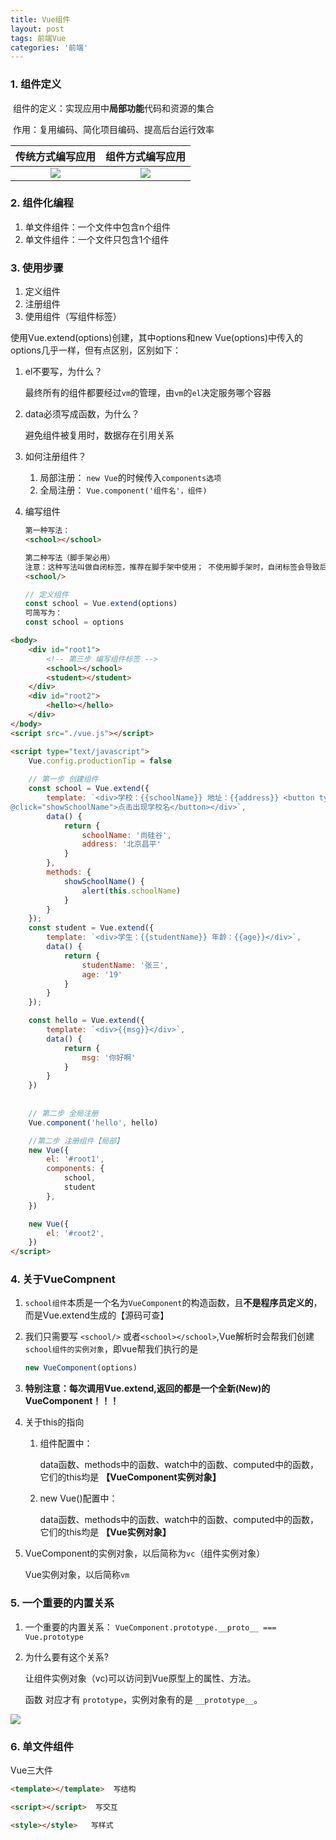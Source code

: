 ```yaml
---
title: Vue组件
layout: post
tags: 前端Vue
categories: '前端'
---
```


### 1. 组件定义

​	组件的定义：实现应用中**局部功能**代码和资源的集合

​	作用：复用编码、简化项目编码、提高后台运行效率

|                       传统方式编写应用                       |                       组件方式编写应用                       |
| :----------------------------------------------------------: | :----------------------------------------------------------: |
| ![](../../assets/images/20210519VueComponent/image-20211127142934687.png) | ![](../../assets/images/20210519VueComponent/image-20211127143458375.png) |

### 2. 组件化编程

1. 单文件组件：一个文件中包含n个组件
2. 单文件组件：一个文件只包含1个组件

### 3. 使用步骤

1. 定义组件
2. 注册组件
3. 使用组件（写组件标签）

使用Vue.extend(options)创建，其中options和new Vue(options)中传入的options几乎一样，但有点区别，区别如下：

1. el不要写，为什么？ 

   最终所有的组件都要经过`vm`的管理，由`vm`的`el`决定服务哪个容器

2. data必须写成函数，为什么？

   避免组件被复用时，数据存在引用关系

3. 如何注册组件？
   1. 局部注册： `new Vue`的时候传入`components选项`
   2. 全局注册： `Vue.component('组件名'，组件)`

4. 编写组件

   ```html
   第一种写法：
   <school></school>
   
   第二种写法（脚手架必用）
   注意：这种写法叫做自闭标签，推荐在脚手架中使用； 不使用脚手架时，自闭标签会导致后续组件不能渲染
   <school/>    
   ```

   ```js
   // 定义组件
   const school = Vue.extend(options)
   可简写为：
   const school = options
   ```

```html
<body>
    <div id="root1">
        <!-- 第三步 编写组件标签 -->
        <school></school>
        <student></student>
    </div>
    <div id="root2">
        <hello></hello>
    </div>
</body>
<script src="./vue.js"></script>

<script type="text/javascript">
    Vue.config.productionTip = false
    
    // 第一步 创建组件
    const school = Vue.extend({
        template: `<div>学校：{{schoolName}} 地址：{{address}} <button type="button"
@click="showSchoolName">点击出现学校名</button></div>`,
        data() {
            return {
                schoolName: '尚硅谷',
                address: '北京昌平'
            }
        },
        methods: {
            showSchoolName() {
                alert(this.schoolName)
            }
        }
    });
    const student = Vue.extend({
        template: `<div>学生：{{studentName}} 年龄：{{age}}</div>`,
        data() {
            return {
                studentName: '张三',
                age: '19'
            }
        }
    });

    const hello = Vue.extend({
        template: `<div>{{msg}}</div>`,
        data() {
            return {
                msg: '你好啊'
            }
        }
    })
    
    
    // 第二步 全局注册
    Vue.component('hello', hello)

    //第二步 注册组件【局部】
    new Vue({
        el: '#root1',
        components: {
            school,
            student
        },
    })

    new Vue({
        el: '#root2',
    })
</script>
```

### 4. 关于VueCompnent

1. `school组件`本质是一个名为`VueComponent`的构造函数，且**不是程序员定义的**，而是Vue.extend生成的【源码可查】

2. 我们只需要写 `<school/>` 或者`<school></school>`,Vue解析时会帮我们创建`school组件的实例对象`，即vue帮我们执行的是

   ```js
   new VueComponent(options)
   ```

3. **特别注意：每次调用Vue.extend,返回的都是一个全新(New)的VueComponent！！！**

4. 关于this的指向

   1. 组件配置中：

      data函数、methods中的函数、watch中的函数、computed中的函数，它们的this均是 **【VueComponent实例对象】**

   2. new Vue()配置中：

      data函数、methods中的函数、watch中的函数、computed中的函数，它们的this均是 **【Vue实例对象】**

5. VueComponent的实例对象，以后简称为`vc`（组件实例对象）

   Vue实例对象，以后简称`vm`

### 5. 一个重要的内置关系

1. 一个重要的内置关系： `VueComponent.prototype.__proto__ === Vue.prototype`

2. 为什么要有这个关系?

   让组件实例对象（vc)可以访问到Vue原型上的属性、方法。

   函数 对应才有 `prototype`，实例对象有的是 `__prototype__`。


![](../../assets/images/20210519VueComponent/image-20211127195021412.png)

### 6. 单文件组件

Vue三大件

```html
<template></template>  写结构

<script></script>  写交互

<style></style>   写样式
```

## 